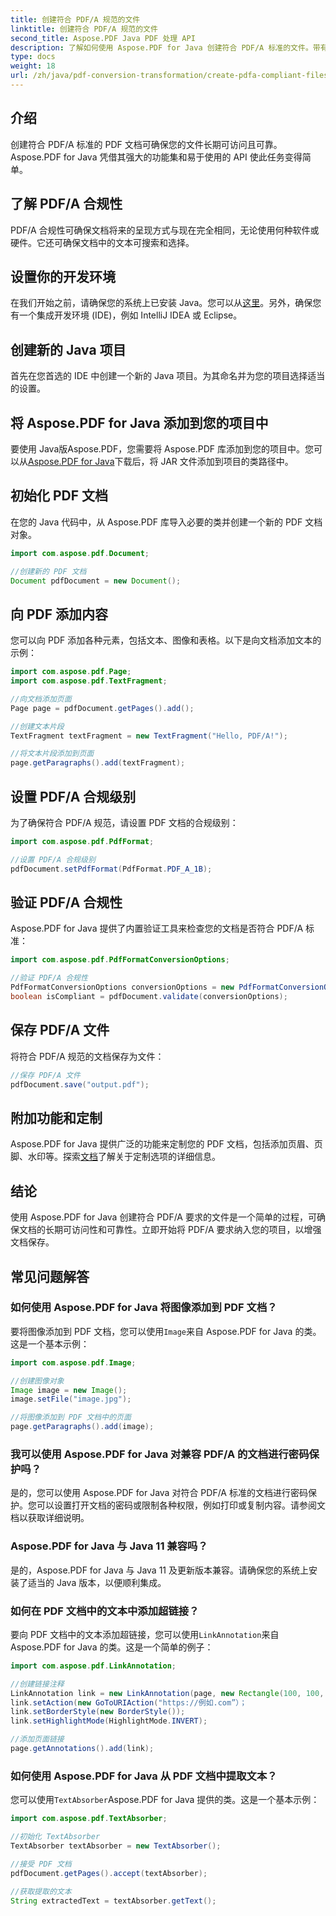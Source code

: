 ```yaml
---
title: 创建符合 PDF/A 规范的文件
linktitle: 创建符合 PDF/A 规范的文件
second_title: Aspose.PDF Java PDF 处理 API
description: 了解如何使用 Aspose.PDF for Java 创建符合 PDF/A 标准的文件。带有行业标准 PDF 代码示例的分步指南。
type: docs
weight: 18
url: /zh/java/pdf-conversion-transformation/create-pdfa-compliant-files/
---
```


## 介绍

创建符合 PDF/A 标准的 PDF 文档可确保您的文件长期可访问且可靠。Aspose.PDF for Java 凭借其强大的功能集和易于使用的 API 使此任务变得简单。

## 了解 PDF/A 合规性

PDF/A 合规性可确保文档将来的呈现方式与现在完全相同，无论使用何种软件或硬件。它还可确保文档中的文本可搜索和选择。

## 设置你的开发环境

在我们开始之前，请确保您的系统上已安装 Java。您可以从[这里](https://www.java.com/download/)。另外，确保您有一个集成开发环境 (IDE)，例如 IntelliJ IDEA 或 Eclipse。

## 创建新的 Java 项目

首先在您首选的 IDE 中创建一个新的 Java 项目。为其命名并为您的项目选择适当的设置。

## 将 Aspose.PDF for Java 添加到您的项目中

要使用 Java版Aspose.PDF，您需要将 Aspose.PDF 库添加到您的项目中。您可以从[Aspose.PDF for Java](https://releases.aspose.com/pdf/java/)下载后，将 JAR 文件添加到项目的类路径中。

## 初始化 PDF 文档

在您的 Java 代码中，从 Aspose.PDF 库导入必要的类并创建一个新的 PDF 文档对象。

```java
import com.aspose.pdf.Document;

//创建新的 PDF 文档
Document pdfDocument = new Document();
```

## 向 PDF 添加内容

您可以向 PDF 添加各种元素，包括文本、图像和表格。以下是向文档添加文本的示例：

```java
import com.aspose.pdf.Page;
import com.aspose.pdf.TextFragment;

//向文档添加页面
Page page = pdfDocument.getPages().add();

//创建文本片段
TextFragment textFragment = new TextFragment("Hello, PDF/A!");

//将文本片段添加到页面
page.getParagraphs().add(textFragment);
```

## 设置 PDF/A 合规级别

为了确保符合 PDF/A 规范，请设置 PDF 文档的合规级别：

```java
import com.aspose.pdf.PdfFormat;

//设置 PDF/A 合规级别
pdfDocument.setPdfFormat(PdfFormat.PDF_A_1B);
```

## 验证 PDF/A 合规性

Aspose.PDF for Java 提供了内置验证工具来检查您的文档是否符合 PDF/A 标准：

```java
import com.aspose.pdf.PdfFormatConversionOptions;

//验证 PDF/A 合规性
PdfFormatConversionOptions conversionOptions = new PdfFormatConversionOptions(PdfFormat.PDF_A_1B, new PdfFormatConversionOptions(), 1000);
boolean isCompliant = pdfDocument.validate(conversionOptions);
```

## 保存 PDF/A 文件

将符合 PDF/A 规范的文档保存为文件：

```java
//保存 PDF/A 文件
pdfDocument.save("output.pdf");
```

## 附加功能和定制

Aspose.PDF for Java 提供广泛的功能来定制您的 PDF 文档，包括添加页眉、页脚、水印等。探索[文档](https://reference.aspose.com/pdf/java/)了解关于定制选项的详细信息。

## 结论

使用 Aspose.PDF for Java 创建符合 PDF/A 要求的文件是一个简单的过程，可确保文档的长期可访问性和可靠性。立即开始将 PDF/A 要求纳入您的项目，以增强文档保存。

## 常见问题解答

### 如何使用 Aspose.PDF for Java 将图像添加到 PDF 文档？

要将图像添加到 PDF 文档，您可以使用`Image`来自 Aspose.PDF for Java 的类。这是一个基本示例：

```java
import com.aspose.pdf.Image;

//创建图像对象
Image image = new Image();
image.setFile("image.jpg");

//将图像添加到 PDF 文档中的页面
page.getParagraphs().add(image);
```

### 我可以使用 Aspose.PDF for Java 对兼容 PDF/A 的文档进行密码保护吗？

是的，您可以使用 Aspose.PDF for Java 对符合 PDF/A 标准的文档进行密码保护。您可以设置打开文档的密码或限制各种权限，例如打印或复制内容。请参阅文档以获取详细说明。

### Aspose.PDF for Java 与 Java 11 兼容吗？

是的，Aspose.PDF for Java 与 Java 11 及更新版本兼容。请确保您的系统上安装了适当的 Java 版本，以便顺利集成。

### 如何在 PDF 文档中的文本中添加超链接？

要向 PDF 文档中的文本添加超链接，您可以使用`LinkAnnotation`来自 Aspose.PDF for Java 的类。这是一个简单的例子：

```java
import com.aspose.pdf.LinkAnnotation;

//创建链接注释
LinkAnnotation link = new LinkAnnotation(page, new Rectangle(100, 100, 200, 120));
link.setAction(new GoToURIAction("https://例如.com”）；
link.setBorderStyle(new BorderStyle());
link.setHighlightMode(HighlightMode.INVERT);

//添加页面链接
page.getAnnotations().add(link);
```

### 如何使用 Aspose.PDF for Java 从 PDF 文档中提取文本？

您可以使用`TextAbsorber`Aspose.PDF for Java 提供的类。这是一个基本示例：

```java
import com.aspose.pdf.TextAbsorber;

//初始化 TextAbsorber
TextAbsorber textAbsorber = new TextAbsorber();

//接受 PDF 文档
pdfDocument.getPages().accept(textAbsorber);

//获取提取的文本
String extractedText = textAbsorber.getText();
```